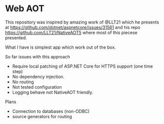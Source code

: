 Web AOT
=======

This repository was inspired by amazing work of @LLT21 which he presents at https://github.com/dotnet/aspnetcore/issues/31561 and his repo https://github.com/LLT21/NativeAOT5 where most of this piecese presented.

What I have is simplest app which work out of the box.

So far issues with this approach
- Require local patching of ASP.NET Core for HTTPS support (one time step)
- No dependency injection.
- No routing
- Not tested configuration
- Logging behave not NativeAOT friendly.

Plans
- Connection to databases (non-ODBC)
- source generators for routing